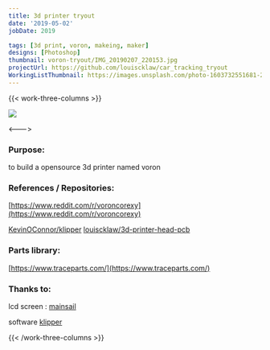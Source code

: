 ```yaml
---
title: 3d printer tryout
date: '2019-05-02'
jobDate: 2019

tags: [3d print, voron, makeing, maker]
designs: [Photoshop]
thumbnail: voron-tryout/IMG_20190207_220153.jpg
projectUrl: https://github.com/louiscklaw/car_tracking_tryout
WorkingListThumbnail: https://images.unsplash.com/photo-1603732551681-2e91159b9dc2?ixlib=rb-4.0.3&ixid=MnwxMjA3fDB8MHxwaG90by1wYWdlfHx8fGVufDB8fHx8
---
```


{{< work-three-columns >}}

![](./thumbnail.svg)

<---> <!-- magic separator, between columns -->

### Purpose:

to build a opensource 3d printer named voron

### References / Repositories:

[https://www.reddit.com/r/voroncorexy](https://www.reddit.com/r/voroncorexy)

[KevinOConnor/klipper](https://travis-ci.com/github/louiscklaw/Slic3r-settings)
[louiscklaw/3d-printer-head-pcb](louiscklaw/3d-printer-head-pcb)

### Parts library:

[https://www.traceparts.com/](https://www.traceparts.com/)

### Thanks to:

lcd screen : [mainsail](https://github.com/mainsail-crew/mainsail)

software [klipper](https://github.com/Klipper3d/klipper)

{{< /work-three-columns >}}

